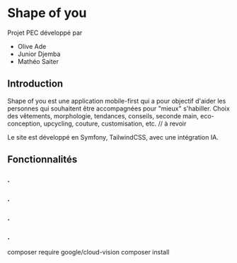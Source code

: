 # Shape of you

Projet PEC développé par 
- Olive Ade
- Junior Djemba 
- Mathéo Saiter

## Introduction

Shape of you est une application mobile-first qui a pour objectif d'aider les personnes qui souhaitent être accompagnées pour "mieux" s'habiller. Choix des vêtements, morphologie, tendances, conseils, seconde main, eco-conception, upcycling, couture, customisation, etc. // à revoir

Le site est développé en Symfony, TailwindCSS, avec une intégration IA.

## Fonctionnalités


### .

### .

### .

### .


composer require google/cloud-vision
composer install